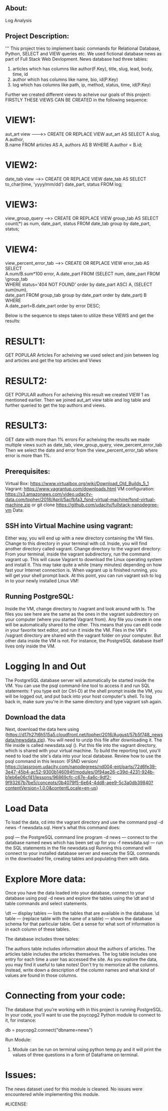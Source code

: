 ## About:
Log Analysis
## Project Description:

'''
This project tries to implement basic commands for Relational Database,  Python, SELECT and VIEW queries etc.
We used fictional database news as part of Full Stack Web Devlopment.
News database had three tables:
1. articles which has columns like author(F.Key), title, slug, lead, body, time, id
2. author which has columns like name, bio, id(P.Key)
3. log which has columns like path, ip, method, status, time, id(P.Key)

Further we created  different views to acheive our goals of this project:
FIRSTLY THESE VIEWS CAN BE CREATED in the following sequence:

# VIEW1:
aut_art view --->> CREATE OR REPLACE VIEW aut_art AS SELECT A.slug, A.author, \
B.name FROM articles AS A, authors AS B WHERE A.author = B.id;

# VIEW2:
date_tab view -->> CREATE OR REPLACE VIEW date_tab AS SELECT \
to_char(time, 'yyyy/mm/dd') date_part, status FROM log;
# VIEW3:
view_group_query -->> CREATE OR REPLACE VIEW group_tab AS SELECT \
count(*) as num, date_part, status FROM date_tab group by date_part, status;
# VIEW4:
view_percent_error_tab -->> CREATE OR REPLACE VIEW error_tab AS SELECT \
A.num/B.sum*100 error, A.date_part FROM (SELECT num, date_part FROM \group_tab \
WHERE status='404 NOT FOUND' order by date_part ASC) A, (SELECT sum(num), \
date_part FROM group_tab group by date_part order by date_part) B WHERE \
A.date_part=B.date_part order by error DESC;

Below is the sequence to steps taken to utilize these VIEWS and get the results:
# RESULT1:
GET POPULAR Articles
For acheiving we used select and join between log and articles and get the top articles and Views
# RESULT2:
GET POPULAR authors
For acheiving this result we created VIEW 1 as mentioned earlier.
Then we joined aut_art view table and log table and further queried to get the top authors and views.

# RESULT3:
GET date with more than 1% errors
For acheiving the results we made multiple views such as date_tab, view_group_query, view_percent_error_tab
Then we select the date and error from the view_percent_error_tab where error is more than 1%.

## Prerequisites:
Virtual Box: https://www.virtualbox.org/wiki/Download_Old_Builds_5_1
Vagrant: https://www.vagrantup.com/downloads.html
VM configuration: https://s3.amazonaws.com/video.udacity-data.com/topher/2018/April/5acfbfa3_fsnd-virtual-machine/fsnd-virtual-machine.zip
or git clone  https://github.com/udacity/fullstack-nanodegree-vm
Data:
## SSH into Virtual Machine using vagrant:
Either way, you will end up with a new directory containing the VM files. Change to this directory in your terminal with cd. Inside, you will find another directory called vagrant. Change directory to the vagrant directory:
From your terminal, inside the vagrant subdirectory, run the command vagrant up. This will cause Vagrant to download the Linux operating system and install it. This may take quite a while (many minutes) depending on how fast your Internet connection is.
When vagrant up is finished running, you will get your shell prompt back. At this point, you can run vagrant ssh to log in to your newly installed Linux VM!

## Running PostgreSQL:
Inside the VM, change directory to /vagrant and look around with ls.
The files you see here are the same as the ones in the vagrant subdirectory on your computer (where you started Vagrant from). Any file you create in one will be automatically shared to the other. This means that you can edit code in your favorite text editor, and run it inside the VM.
Files in the VM's /vagrant directory are shared with the vagrant folder on your computer. But other data inside the VM is not. For instance, the PostgreSQL database itself lives only inside the VM.

# Logging In and Out
The PostgreSQL database server will automatically be started inside the VM. You can use the psql command-line tool to access it and run SQL statements:
f you type exit (or Ctrl-D) at the shell prompt inside the VM, you will be logged out, and put back into your host computer's shell. To log back in, make sure you're in the same directory and type vagrant ssh again.

## Download the data
Next, download the data here using (https://d17h27t6h515a5.cloudfront.net/topher/2016/August/57b5f748_newsdata/newsdata.zip). You will need to unzip this file after downloading it. The file inside is called newsdata.sql (). Put this file into the vagrant directory, which is shared with your virtual machine.
To build the reporting tool, you'll need to load the site's data into your local database. Review how to use the psql command in this lesson: (FSND version/ https://classroom.udacity.com/nanodegrees/nd004-ent/parts/72d6fe39-3e47-45b4-ac52-9300b146094f/modules/0f94ae26-c39d-4231-924b-b1eb6e06cf41/lessons/96869cfc-c67e-4a6c-9df2-9f93267b7be5/concepts/0b4079f5-6e64-4dd8-aee9-5c3a0db39840?contentVersion=1.0.0&contentLocale=en-us)

# Load Data
To load the data, cd into the vagrant directory and use the command psql -d news -f newsdata.sql.
Here's what this command does:

psql — the PostgreSQL command line program
-d news — connect to the database named news which has been set up for you
-f newsdata.sql — run the SQL statements in the file newsdata.sql
Running this command will connect to your installed database server and execute the SQL commands in the downloaded file, creating tables and populating them with data.

# Explore More data:
Once you have the data loaded into your database, connect to your database using psql -d news and explore the tables using the \dt and \d table commands and select statements.

\dt — display tables — lists the tables that are available in the database.
\d table — (replace table with the name of a table) — shows the database schema for that particular table.
Get a sense for what sort of information is in each column of these tables.

The database includes three tables:

The authors table includes information about the authors of articles.
The articles table includes the articles themselves.
The log table includes one entry for each time a user has accessed the site.
As you explore the data, you may find it useful to take notes! Don't try to memorize all the columns. Instead, write down a description of the column names and what kind of values are found in those columns.

# Connecting from your code:
The database that you're working with in this project is running PostgreSQL. In your code, you'll want to use the psycopg2 Python module to connect to it, for instance:

db = psycopg2.connect("dbname=news")

Run Module:
1. Module can be run on terminal using python temp.py and it will print the values of three questions in a form of Dataframe on terminal.

# Issues:
The news dataset used for this module is cleaned. No issues were encountered while implementing this module.

#LICENSE:
